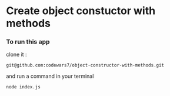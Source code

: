 # Create object constuctor with methods

### To run this app
clone it :
```
git@github.com:codewars7/object-constructor-with-methods.git
```

and run a command in your terminal
```
node index.js
```
